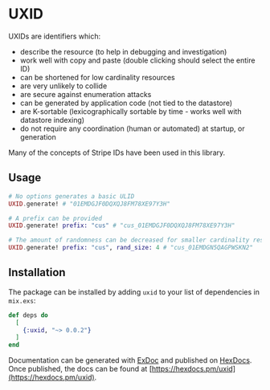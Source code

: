 # UXID

UXIDs are identifiers which:

* describe the resource (to help in debugging and investigation)
* work well with copy and paste (double clicking should select the entire ID)
* can be shortened for low cardinality resources
* are very unlikely to collide
* are secure against enumeration attacks
* can be generated by application code (not tied to the datastore)
* are K-sortable (lexicographically sortable by time - works well with datastore indexing)
* do not require any coordination (human or automated) at startup, or generation

Many of the concepts of Stripe IDs have been used in this library.

## Usage

```elixir
# No options generates a basic ULID
UXID.generate! # "01EMDGJF0DQXQJ8FM78XE97Y3H"

# A prefix can be provided
UXID.generate! prefix: "cus" # "cus_01EMDGJF0DQXQJ8FM78XE97Y3H"

# The amount of randomness can be decreased for smaller cardinality resources
UXID.generate! prefix: "cus", rand_size: 4 # "cus_01EMDGN5QAGPWSKN2"
```

## Installation

The package can be installed by adding `uxid` to your list of dependencies in `mix.exs`:

```elixir
def deps do
  [
    {:uxid, "~> 0.0.2"}
  ]
end
```

Documentation can be generated with [ExDoc](https://github.com/elixir-lang/ex_doc) and published on [HexDocs](https://hexdocs.pm).
Once published, the docs can be found at [https://hexdocs.pm/uxid](https://hexdocs.pm/uxid).
